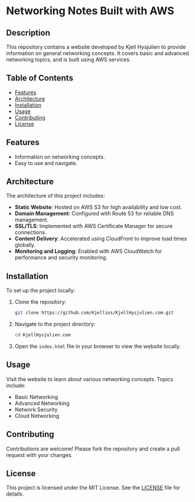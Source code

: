 # Networking Notes Built with AWS

## Description
This repository contains a website developed by Kjell Hysjulien to provide information on general networking concepts. It covers basic and advanced networking topics, and is built using AWS services.

## Table of Contents
- [Features](#features)
- [Architecture](#architecture)
- [Installation](#installation)
- [Usage](#usage)
- [Contributing](#contributing)
- [License](#license)

## Features
- Information on networking concepts.
- Easy to use and navigate.

## Architecture
The architecture of this project includes:
- **Static Website**: Hosted on AWS S3 for high availability and low cost.
- **Domain Management**: Configured with Route 53 for reliable DNS management.
- **SSL/TLS**: Implemented with AWS Certificate Manager for secure connections.
- **Content Delivery**: Accelerated using CloudFront to improve load times globally.
- **Monitoring and Logging**: Enabled with AWS CloudWatch for performance and security monitoring.

## Installation
To set up the project locally:
1. Clone the repository:
    ```bash
    git clone https://github.com/Kjellios/KjellHysjulien.com.git
    ```
2. Navigate to the project directory:
    ```bash
    cd KjellHysjulien.com
    ```
3. Open the `index.html` file in your browser to view the website locally.

## Usage
Visit the website to learn about various networking concepts. Topics include:
- Basic Networking
- Advanced Networking
- Network Security
- Cloud Networking

## Contributing
Contributions are welcome! Please fork the repository and create a pull request with your changes.

## License
This project is licensed under the MIT License. See the [LICENSE](LICENSE) file for details.
